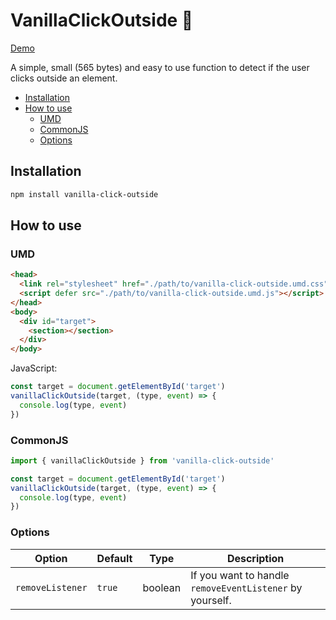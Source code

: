 # VanillaClickOutside 🍦

[Demo](https://muuvmuuv.github.io/vanilla-click-outside/)

A simple, small (565 bytes) and easy to use function to detect if the user clicks outside
an element.

- [Installation](#installation)
- [How to use](#how-to-use)
  - [UMD](#umd)
  - [CommonJS](#commonjs)
  - [Options](#options)

## Installation

```bash
npm install vanilla-click-outside
```

## How to use

### UMD

```html
<head>
  <link rel="stylesheet" href="./path/to/vanilla-click-outside.umd.css" />
  <script defer src="./path/to/vanilla-click-outside.umd.js"></script>
</head>
<body>
  <div id="target">
    <section></section>
  </div>
</body>
```

JavaScript:

```js
const target = document.getElementById('target')
vanillaClickOutside(target, (type, event) => {
  console.log(type, event)
})
```

### CommonJS

```javascript
import { vanillaClickOutside } from 'vanilla-click-outside'

const target = document.getElementById('target')
vanillaClickOutside(target, (type, event) => {
  console.log(type, event)
})
```

### Options

| Option           | Default | Type    | Description                                              |
| ---------------- | ------- | ------- | -------------------------------------------------------- |
| `removeListener` | `true`  | boolean | If you want to handle `removeEventListener` by yourself. |
